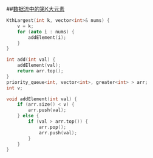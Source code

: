 ##[数据流中的第K大元素](https://leetcode-cn.com/problems/kth-largest-element-in-a-stream/)

```cpp
KthLargest(int k, vector<int>& nums) {
    v = k;
    for (auto i : nums) {
        addElement(i);
    }
}

int add(int val) {
    addElement(val);
    return arr.top();
}
priority_queue<int, vector<int>, greater<int> > arr;
int v;

void addElement(int val) {
    if (arr.size() < v) {
        arr.push(val);
    } else {
        if (val > arr.top()) {
            arr.pop();
            arr.push(val);
        }
    }
}
```